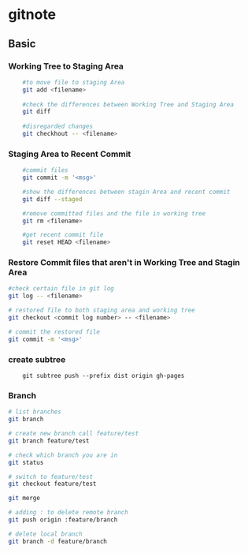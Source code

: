 # gitnote



## Basic
### Working Tree to Staging Area

``` bash
	#to move file to staging Area
	git add <filename> 
	
	#check the differences between Working Tree and Staging Area
	git diff
	
	#disregarded changes 
	git checkhout -- <filename>
```

### Staging Area to Recent Commit
``` bash
	#commit files
	git commit -m '<msg>'

	#show the differences between stagin Area and recent commit
	git diff --staged

	#remove committed files and the file in working tree
	git rm <filename>

	#get recent commit file 
	git reset HEAD <filename>
```

### Restore Commit files that aren't in Working Tree and Stagin Area

``` bash
#check certain file in git log
git log -- <filename>

# restored file to both staging area and working tree
git checkout <commit log number> -- <filename>

# commit the restored file
git commit -m '<msg>'
```

### create subtree
```
	git subtree push --prefix dist origin gh-pages
```


### Branch

``` bash 
# list branches
git branch

# create new branch call feature/test
git branch feature/test

# check which branch you are in 
git status 

# switch to feature/test
git checkout feature/test

git merge

# adding : to delete remote branch
git push origin :feature/branch

# delete local branch
git branch -d feature/branch
```